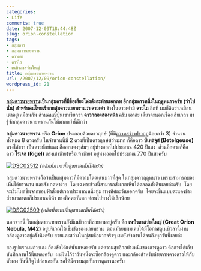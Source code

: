 ```yaml
---
categories:
- Life
comments: true
date: 2007-12-09T18:44:48Z
slug: orion-constellation
tags:
- กลุ่มดาว
- กลุ่มดาวนายพราน
- ดาวเต่า
- ดาวไถ
- เนบิวลาสว่างใหญ่
title: กลุ่มดาวนายพราน
url: /2007/12/09/orion-constellation/
wordpress_id: 21
---
```


**[กลุ่มดาวนายพราน](http://en.wikipedia.org/wiki/Orion_(constellation))**เป็นกลุ่มดาวที่มีชื่อเสียงโด่งดังสะท้านเอกภพ อีกกลุ่มดาวหนึ่งในฤดูหนาวครับ (ว่าไปนั่น) สำหรับคนไทยเรียกกลุ่มดาวนายพรานว่า** ดาวเต่า** ข้างในดาวเต่ามี **ดาวไถ** อีกที ผมก็คิดว่าเหมือนเต่าอยู่เหมือนกัน ส่วนคนญี่ปุ่นเขาเรียกว่า **ดาวกลองสองหน้า** ครับ เอาล่ะ เดี๋ยวจะนอกเรื่องเสียเวลา มารู้จักกลุ่มดาวนายพรานกันให้มากกว่านี้ดีกว่า

**กลุ่มดาวนายพราน** หรือ **Orion** ประกอบด้วยดาวฤกษ์ (ที่มี[ความสว่างปรากฏ](http://th.wikipedia.org/wiki/%E0%B8%84%E0%B8%A7%E0%B8%B2%E0%B8%A1%E0%B8%AA%E0%B8%A7%E0%B9%88%E0%B8%B2%E0%B8%87%E0%B8%9B%E0%B8%A3%E0%B8%B2%E0%B8%81%E0%B8%8F)น้อยกว่า 3) จำนวนทั้งหมด 8 ดวงครับ ในจำนวนนี้มี 2 ดวงที่เป็นดาวฤกษ์สว่างมาก ก็คือดาว **บีเทลจุส (Betelgeuse)** ตรงไล่ขวา เป็นดาวยักษ์แดง สีออกแดงๆส้มๆ อยู่ห่างออกไปประมาณ 420 ปีแสง  ส่วนอีกดวงก็คือดาว **ไรเจล (Rigel)** ตรงเข่าซ้าย(หรือเท้าซ้าย) อยู่ห่างออกไปประมาณ 770 ปีแสงครับ


[![DSC02512](https://armno.in.th/wp-content/uploads/2007/12/dsc02512-thumb.jpg)](https://armno.in.th/wp-content/uploads/2007/12/dsc02512.jpg)
_(คลิกที่ภาพเพื่อดูขนาดเต็มได้ครับ)_

กลุ่มดาวนายพรานถือว่าเป็นกลุ่มดาวที่มีความโดดเด่นมากที่สุด ในกลุ่มดาวฤดูหนาว เพราะสามารถมองเห็นได้ยาวนาน และสังเกตหาง่าย  โดยเฉพาะช่วงนี้สามารถสังเกตเห็นได้ตลอดทั้งคืนเลยล่ะครับ  โดยจะเริ่มโผล่ขึ้นจากขอบฟ้าตั้งแต่เวลาประมาณหนึ่งทุ่ม ทางทิศตะวันออกครับ  โดยจะขึ้นแบบตะแคงข้าง  ส่วนเวลาตกก็ประมาณตีห้า ทางทิศตะวันตก ค่อนไปทางใต้เล็กน้อย


[![DSC02509](https://armno.in.th/wp-content/uploads/2007/12/dsc02509-thumb.jpg)](https://armno.in.th/wp-content/uploads/2007/12/dsc02509.jpg)
_(คลิกที่ภาพเพื่อดูขนาดเต็มได้ครับ)_


นอกจากนี้ ในกลุ่มดาวนายพรานยังมีเนบิวลาที่สวยงามอยู่ครับ คือ **เนบิวลาสว่างใหญ่ (Great Orion Nebula, M42)** อยู่บริเวณใต้เข็มขัดของนายพราน  ตอนมัธยมผมเคยได้มีโอกาศดูเนบิวลานี้ผ่านกล้องดูดาวอยู่ครั้งนึงครับ สวยและสว่างใหญ่สมชื่อมากจริงๆ ผมยังจำภาพได้จนถึงทุกวันนี้เลยล่ะ




สองรูปแรกผมถ่ายเอง ก็คงชัดได้แค่นั้นแหละครับ แต่ความสุขอีกอย่างหนึ่งของการดูดาว คือการได้เก็บบันทึกภาพไว้นี่แหละครับ  ผมฝันไว้ว่าวันหนึ่งจะซื้อกล้องดูดาว และกล้องสำหรับถ่ายภาพดวงดาวให้กับตัวเอง วันนี้ก็ดูไปก่อนละกัน ขอให้มีความสุขกับการดูดาวนะครับ
